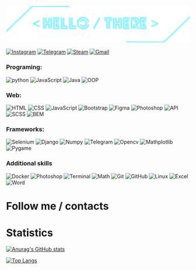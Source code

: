[![Header](https://github.com/SkiffikS/skiffiks/blob/main/assets/header.png)](https://www.instagram.com/yaroslav833)

<p align="center">

[![Instagram](https://img.shields.io/badge/-Instagram-FF0070?style=for-the-badge&logo=Instagram&logoColor=white)](https://www.instagram.com/yaroslav833) [![Telegram](https://img.shields.io/badge/-Telegram-00F0FF?style=for-the-badge&logo=Telegram&logoColor=white)](https://t.me/skiffiks) [![Steam](https://img.shields.io/badge/-Steam-02108C?style=for-the-badge&logo=Steam&logoColor=white)](https://steamcommunity.com/profiles/76561199092916594/) [![Gmail](https://img.shields.io/badge/-Gmail-FF0000?style=for-the-badge&logo=Gmail&logoColor=white)](y.kuchinskiy@gmail.com)

</p>

### Programing:
![python](https://img.shields.io/badge/-Python-383838?style=for-the-badge&text_color=FC03F8&logo=python&logoColor=00D0F9) ![JavaScript](https://img.shields.io/badge/-JavaScript-383838?style=for-the-badge&logo=JavaScript&logoColor=00D0F9) ![Java](https://img.shields.io/badge/-Java-383838?style=for-the-badge&logo=Java&logoColor=00D0F9) ![OOP](https://img.shields.io/badge/-OOP-383838?style=for-the-badge&logo=&logoColor=00D0F9)

### Web:
![HTML](https://img.shields.io/badge/-HTML-383838?style=for-the-badge&logo=HTML&logoColor=00D0F9) ![CSS](https://img.shields.io/badge/-CSS-383838?style=for-the-badge&logo=CSS&logoColor=00D0F9) ![JavaScript](https://img.shields.io/badge/-JavaScript-383838?style=for-the-badge&logo=JavaScript&logoColor=00D0F9) ![Bootstrap](https://img.shields.io/badge/-Bootstrap-383838?style=for-the-badge&logo=Bootstrap&logoColor=00D0F9) ![Figma](https://img.shields.io/badge/-Figma-383838?style=for-the-badge&logo=Figma&logoColor=00D0F9) ![Photoshop](https://img.shields.io/badge/-Photoshop-383838?style=for-the-badge&logo=Adobe&logoColor=00D0F9) ![API](https://img.shields.io/badge/-API-383838?style=for-the-badge&logo=API&logoColor=00D0F9) ![SCSS](https://img.shields.io/badge/-SCSS-383838?style=for-the-badge&logo=SCSS&logoColor=00D0F9) ![BEM](https://img.shields.io/badge/-BEM-383838?style=for-the-badge&logo=BEM&logoColor=00D0F9)

### Frameworks:
![Selenium](https://img.shields.io/badge/-Selenium-383838?style=for-the-badge&logo=Selenium&logoColor=00D0F9) ![Django](https://img.shields.io/badge/-Django-383838?style=for-the-badge&logo=Django&logoColor=00D0F9) ![Numpy](https://img.shields.io/badge/-Numpy-383838?style=for-the-badge&logo=Numpy&logoColor=00D0F9) ![Telegram](https://img.shields.io/badge/-python_telegram_bot/AIOGram-383838?style=for-the-badge&logo=Telegram&logoColor=00D0F9) ![Opencv](https://img.shields.io/badge/-Opencv-383838?style=for-the-badge&logo=Opencv&logoColor=00D0F9) ![Mathplotlib](https://img.shields.io/badge/-Mathplotlib-383838?style=for-the-badge&logo=numpy&logoColor=00D0F9) ![Pygame](https://img.shields.io/badge/-Pygame-383838?style=for-the-badge&logo=unity&logoColor=00D0F9)

### Additional skills
![Docker](https://img.shields.io/badge/-Docker-383838?style=for-the-badge&logo=Docker&logoColor=00D0F9) ![Photoshop](https://img.shields.io/badge/-Photoshop-383838?style=for-the-badge&logo=adobe&logoColor=00D0F9) ![Terminal](https://img.shields.io/badge/-Terminal-383838?style=for-the-badge&logo=macos&logoColor=00D0F9) ![Math](https://img.shields.io/badge/-Math-383838?style=for-the-badge&logo=numpy&logoColor=00D0F9) ![Git](https://img.shields.io/badge/-Git-383838?style=for-the-badge&logo=Git&logoColor=00D0F9) ![GitHub](https://img.shields.io/badge/-GitHub-383838?style=for-the-badge&logo=GitHub&logoColor=00D0F9) ![Linux](https://img.shields.io/badge/-Linux-383838?style=for-the-badge&logo=Linux&logoColor=00D0F9) ![Excel](https://img.shields.io/badge/-Excel-383838?style=for-the-badge&logo=Microsoft&logoColor=00D0F9) ![Word](https://img.shields.io/badge/-Word-383838?style=for-the-badge&logo=Microsoft&logoColor=00D0F9)

# Follow me / contacts

# Statistics

[![Anurag's GitHub stats](https://github-readme-stats.vercel.app/api?username=skiffiks&show_icons=true&theme=tokyonight&icon_color=FC03F8&title_color=FC03F8&text_color=00F7FF&border_color=00F7FF&)](https://github.com/anuraghazra/github-readme-stats)


[![Top Langs](https://github-readme-stats.vercel.app/api/top-langs/?username=skiffiks&layout=compact&show_icons=true&theme=tokyonight&icon_color=FC03F8&title_color=FC03F8&text_color=00F7FF&border_color=00F7FF&)](https://github.com/anuraghazra/github-readme-stats)